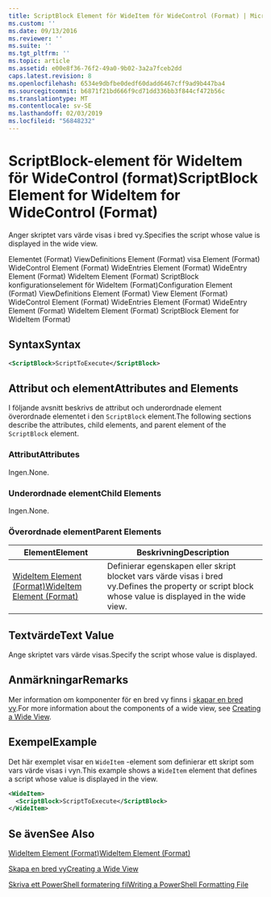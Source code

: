 ```yaml
---
title: ScriptBlock Element för WideItem för WideControl (Format) | Microsoft Docs
ms.custom: ''
ms.date: 09/13/2016
ms.reviewer: ''
ms.suite: ''
ms.tgt_pltfrm: ''
ms.topic: article
ms.assetid: e00e8f36-76f2-49a0-9b02-3a2a7fceb2dd
caps.latest.revision: 8
ms.openlocfilehash: 6534e9dbfbe0dedf60dadd6467cff9ad9b447ba4
ms.sourcegitcommit: b6871f21bd666f9cd71dd336bb3f844cf472b56c
ms.translationtype: MT
ms.contentlocale: sv-SE
ms.lasthandoff: 02/03/2019
ms.locfileid: "56848232"
---
```

# <a name="scriptblock-element-for-wideitem-for-widecontrol-format"></a><span data-ttu-id="59124-102">ScriptBlock-element för WideItem för WideControl (format)</span><span class="sxs-lookup"><span data-stu-id="59124-102">ScriptBlock Element for WideItem for WideControl (Format)</span></span>

<span data-ttu-id="59124-103">Anger skriptet vars värde visas i bred vy.</span><span class="sxs-lookup"><span data-stu-id="59124-103">Specifies the script whose value is displayed in the wide view.</span></span>

<span data-ttu-id="59124-104">Elementet (Format) ViewDefinitions Element (Format) visa Element (Format) WideControl Element (Format) WideEntries Element (Format) WideEntry Element (Format) WideItem Element (Format) ScriptBlock konfigurationselement för WideItem (Format)</span><span class="sxs-lookup"><span data-stu-id="59124-104">Configuration Element (Format) ViewDefinitions Element (Format) View Element (Format) WideControl Element (Format) WideEntries Element (Format) WideEntry Element (Format) WideItem Element (Format) ScriptBlock Element for WideItem (Format)</span></span>

## <a name="syntax"></a><span data-ttu-id="59124-105">Syntax</span><span class="sxs-lookup"><span data-stu-id="59124-105">Syntax</span></span>

```xml
<ScriptBlock>ScriptToExecute</ScriptBlock>
```

## <a name="attributes-and-elements"></a><span data-ttu-id="59124-106">Attribut och element</span><span class="sxs-lookup"><span data-stu-id="59124-106">Attributes and Elements</span></span>

<span data-ttu-id="59124-107">I följande avsnitt beskrivs de attribut och underordnade element överordnade elementet i den `ScriptBlock` element.</span><span class="sxs-lookup"><span data-stu-id="59124-107">The following sections describe the attributes, child elements, and parent element of the `ScriptBlock` element.</span></span>

### <a name="attributes"></a><span data-ttu-id="59124-108">Attribut</span><span class="sxs-lookup"><span data-stu-id="59124-108">Attributes</span></span>

<span data-ttu-id="59124-109">Ingen.</span><span class="sxs-lookup"><span data-stu-id="59124-109">None.</span></span>

### <a name="child-elements"></a><span data-ttu-id="59124-110">Underordnade element</span><span class="sxs-lookup"><span data-stu-id="59124-110">Child Elements</span></span>

<span data-ttu-id="59124-111">Ingen.</span><span class="sxs-lookup"><span data-stu-id="59124-111">None.</span></span>

### <a name="parent-elements"></a><span data-ttu-id="59124-112">Överordnade element</span><span class="sxs-lookup"><span data-stu-id="59124-112">Parent Elements</span></span>

|<span data-ttu-id="59124-113">Element</span><span class="sxs-lookup"><span data-stu-id="59124-113">Element</span></span>|<span data-ttu-id="59124-114">Beskrivning</span><span class="sxs-lookup"><span data-stu-id="59124-114">Description</span></span>|
|-------------|-----------------|
|[<span data-ttu-id="59124-115">WideItem Element (Format)</span><span class="sxs-lookup"><span data-stu-id="59124-115">WideItem Element (Format)</span></span>](./wideitem-element-for-widecontrol-format.md)|<span data-ttu-id="59124-116">Definierar egenskapen eller skript blocket vars värde visas i bred vy.</span><span class="sxs-lookup"><span data-stu-id="59124-116">Defines the property or script block whose value is displayed in the wide view.</span></span>|

## <a name="text-value"></a><span data-ttu-id="59124-117">Textvärde</span><span class="sxs-lookup"><span data-stu-id="59124-117">Text Value</span></span>

<span data-ttu-id="59124-118">Ange skriptet vars värde visas.</span><span class="sxs-lookup"><span data-stu-id="59124-118">Specify the script whose value is displayed.</span></span>

## <a name="remarks"></a><span data-ttu-id="59124-119">Anmärkningar</span><span class="sxs-lookup"><span data-stu-id="59124-119">Remarks</span></span>

<span data-ttu-id="59124-120">Mer information om komponenter för en bred vy finns i [skapar en bred vy](./creating-a-wide-view.md).</span><span class="sxs-lookup"><span data-stu-id="59124-120">For more information about the components of a wide view, see [Creating a Wide View](./creating-a-wide-view.md).</span></span>

## <a name="example"></a><span data-ttu-id="59124-121">Exempel</span><span class="sxs-lookup"><span data-stu-id="59124-121">Example</span></span>

<span data-ttu-id="59124-122">Det här exemplet visar en `WideItem` -element som definierar ett skript som vars värde visas i vyn.</span><span class="sxs-lookup"><span data-stu-id="59124-122">This example shows a `WideItem` element that defines a script whose value is displayed in the view.</span></span>

```xml
<WideItem>
  <ScriptBlock>ScriptToExecute</ScriptBlock>
</WideItem>
```

## <a name="see-also"></a><span data-ttu-id="59124-123">Se även</span><span class="sxs-lookup"><span data-stu-id="59124-123">See Also</span></span>

[<span data-ttu-id="59124-124">WideItem Element (Format)</span><span class="sxs-lookup"><span data-stu-id="59124-124">WideItem Element (Format)</span></span>](./wideitem-element-for-widecontrol-format.md)

[<span data-ttu-id="59124-125">Skapa en bred vy</span><span class="sxs-lookup"><span data-stu-id="59124-125">Creating a Wide View</span></span>](./creating-a-wide-view.md)

[<span data-ttu-id="59124-126">Skriva ett PowerShell formatering fil</span><span class="sxs-lookup"><span data-stu-id="59124-126">Writing a PowerShell Formatting File</span></span>](./writing-a-powershell-formatting-file.md)
